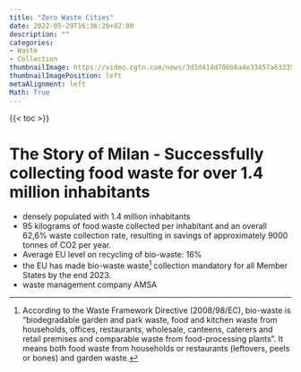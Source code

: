 ```yaml
---
title: "Zero Waste Cities"
date: 2022-05-29T16:36:20+02:00
description: ""
categories:
- Waste
- Collection
thumbnailImage: https://video.cgtn.com/news/3d3d414d786b6a4e33457a6333566d54/video/2df6a2342d854c57bec99be41c440257/2df6a2342d854c57bec99be41c440257.jpg
thumbnailImagePosition: left
metaAlignment: left
Math: True
---
```

<!--more-->
{{< toc >}}
# The Story of Milan - Successfully collecting food waste for over 1.4 million inhabitants
* densely populated with 1.4 million inhabitants
* 95 kilograms of food waste collected per inhabitant and an overall 62,6% waste collection rate, resulting in savings of approximately 9000 tonnes of CO2 per year.
* Average EU level on recycling of bio-waste: 16%
* the EU has made bio-waste waste[^biow] collection mandatory for all Member States by the end 2023.
* waste management company AMSA
[^biow]: According to the Waste Framework Directive (2008/98/EC), bio-waste is “biodegradable garden and park waste, food and kitchen waste from households, offices, restaurants, wholesale, canteens, caterers and retail premises and comparable waste from food-processing plants”. It means both food waste from
households or restaurants (leftovers, peels or bones) and garden waste.
